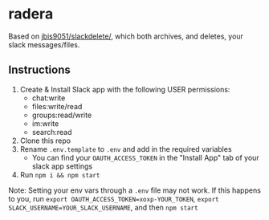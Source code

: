 # radera
Based on [jbis9051/slackdelete/](https://github.com/jbis9051/slackdelete/), which both archives, and deletes, your slack messages/files.

## Instructions

1. Create & Install Slack app with the following USER permissions:
    * chat:write
    * files:write/read
    * groups:read/write
    * im:write
    * search:read
2. Clone this repo
3. Rename `.env.template` to `.env` and add in the required variables
    * You can find your `OAUTH_ACCESS_TOKEN` in the "Install App" tab of your slack app settings
4. Run `npm i && npm start`

Note: Setting your env vars through a `.env` file may not work. If this happens to you, run `export OAUTH_ACCESS_TOKEN=xoxp-YOUR_TOKEN`, `export SLACK_USERNAME=YOUR_SLACK_USERNAME`, and then `npm start`
